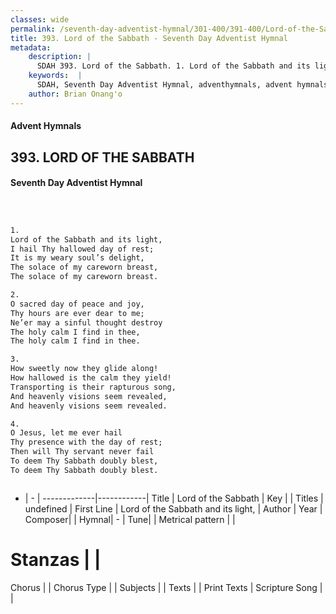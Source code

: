 ```yaml
---
classes: wide
permalink: /seventh-day-adventist-hymnal/301-400/391-400/Lord-of-the-Sabbath/
title: 393. Lord of the Sabbath - Seventh Day Adventist Hymnal
metadata:
    description: |
      SDAH 393. Lord of the Sabbath. 1. Lord of the Sabbath and its light, I hail Thy hallowed day of rest; It is my weary soul’s delight, The solace of my careworn breast, The solace of my careworn breast.
    keywords:  |
      SDAH, Seventh Day Adventist Hymnal, adventhymnals, advent hymnals, Lord of the Sabbath, Lord of the Sabbath and its light, 
    author: Brian Onang'o
---
```


#### Advent Hymnals
## 393. LORD OF THE SABBATH
#### Seventh Day Adventist Hymnal

```txt



1.
Lord of the Sabbath and its light,
I hail Thy hallowed day of rest;
It is my weary soul’s delight,
The solace of my careworn breast,
The solace of my careworn breast.

2.
O sacred day of peace and joy,
Thy hours are ever dear to me;
Ne’er may a sinful thought destroy
The holy calm I find in thee,
The holy calm I find in thee.

3.
How sweetly now they glide along!
How hallowed is the calm they yield!
Transporting is their rapturous song,
And heavenly visions seem revealed,
And heavenly visions seem revealed.

4.
O Jesus, let me ever hail
Thy presence with the day of rest;
Then will Thy servant never fail
To deem Thy Sabbath doubly blest,
To deem Thy Sabbath doubly blest.



```

- |   -  |
-------------|------------|
Title | Lord of the Sabbath |
Key |  |
Titles | undefined |
First Line | Lord of the Sabbath and its light, |
Author | 
Year | 
Composer|  |
Hymnal|  - |
Tune|  |
Metrical pattern | |
# Stanzas |  |
Chorus |  |
Chorus Type |  |
Subjects |  |
Texts |  |
Print Texts | 
Scripture Song |  |
  
